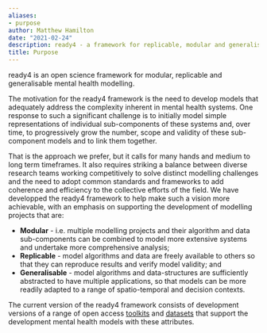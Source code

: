 ```yaml
---
aliases:
- purpose
author: Matthew Hamilton
date: "2021-02-24"
description: ready4 - a framework for replicable, modular and generalisable mental health models.
title: Purpose
---
```


ready4 is an open science framework for modular, replicable and generalisable mental health modelling. 

The motivation for the ready4 framework is the need to develop models that adequately address the complexity inherent in mental health systems. One response to such a significant challenge is to initially model simple representations of individual sub-components of these systems and, over time, to progressively grow the number, scope and validity of these sub-component models and to link them together. 

That is the approach we prefer, but it calls for many hands and medium to long term timeframes. It also requires striking a balance between diverse research teams working competitively to solve distinct modelling challenges and the need to adopt common standards and frameworks to add coherence and efficiency to the collective efforts of the field. We have developped the ready4 framework to help make such a vision more achievable, with an emphasis on supporting the development of modelling projects that are:

- **Modular** - i.e. multiple modelling projects and their algorithm and data sub-components can be combined to model more extensive systems and undertake more comprehensive analysis;
- **Replicable** - model algorithms and data are freely available to others so that they can reproduce results and verify model validity; and
- **Generalisable** - model algorithms and data-structures are sufficiently abstracted to have multiple applications, so that models can be more readily adapted to a range of spatio-temporal and decision contexts.

The current version of the ready4 framework consists of development versions of a range of open access [toolkits](../toolkits/) and [datasets](../datasets/) that support the development mental health models with these attributes.
